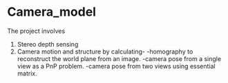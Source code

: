 # Camera_model
The project involves 
1. Stereo depth sensing 
2. Camera motion and structure by calculating- 
  -homography to reconstruct the world plane from an image.
  -camera pose from a single view as a PnP problem.
  -camera pose from two views using essential matrix.
